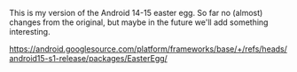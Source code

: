 This is my version of the Android 14-15 easter egg. So far no (almost) changes from the original, but maybe in the future we'll add something interesting.

https://android.googlesource.com/platform/frameworks/base/+/refs/heads/android15-s1-release/packages/EasterEgg/